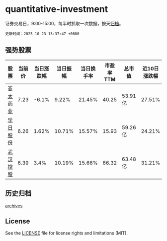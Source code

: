 # quantitative-investment

证券交易日，9:00-15:00，每半时抓取一次数据，按天[归档](archives)。

`更新时间：2025-10-23 13:37:47 +0800`

## 强势股票

|股票|当前价|当日涨跌幅|当日振幅|当日换手率|市盈率TTM|总市值|近10日涨跌幅|
|----|----|----|----|----|----|----|----|
|[亚太药业](https://xueqiu.com/S/SZ002370)|7.23|-6.1%|9.22%|21.45%|40.25|53.91亿|27.51%|
|[孚日股份](https://xueqiu.com/S/SZ002083)|6.26|1.62%|10.71%|15.57%|15.93|59.26亿|24.21%|
|[武汉控股](https://xueqiu.com/S/SH600168)|6.39|3.4%|10.19%|15.66%|66.32|63.48亿|31.21%|

## 历史归档

[archives](archives)

## License

See the [LICENSE](LICENSE) file for license rights and limitations (MIT).